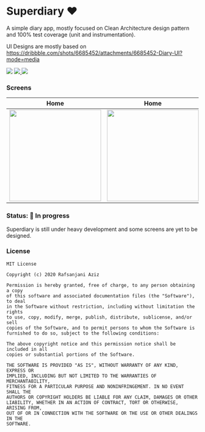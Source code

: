 # Superdiary ❤️
A simple diary app, mostly focused on Clean Architecture design pattern and 100% test coverage (unit and instrumentation).

UI Designs are mostly based on https://dribbble.com/shots/6685452/attachments/6685452-Diary-UI?mode=media 
 

<div align="left">
    <img src = "https://github.com/rafsanjani/superdiary/actions/workflows/.unit-test.yml/badge.svg" />
    <a href = "https://github.com/rafsanjani/superdiary/blob/master/LICENSE">
        <img src = "https://img.shields.io/github/license/pushpalroy/jetstore" />
    </a>
    <a href = "https://twitter.com/coded_raf">
        <img src = "https://img.shields.io/twitter/url?label=follow&style=social&url=https%3A%2F%2Ftwitter.com%2Fpushpalroy" />
    </a>
</div>

### Screens
Home           |  Home | Home
:-------------------------:|:-------------------------: | :-------------------------: 
<img src="https://user-images.githubusercontent.com/9197459/119953073-85c14400-bf95-11eb-9ade-2ef36a57bcb3.png" width=240 />  |  <img src="https://user-images.githubusercontent.com/9197459/119953073-85c14400-bf95-11eb-9ade-2ef36a57bcb3.png" width=240 /> | <img src="https://user-images.githubusercontent.com/9197459/119953073-85c14400-bf95-11eb-9ade-2ef36a57bcb3.png" width=240 />


### Status: 🚧 In progress
<p>Superdiary is still under heavy development and some screens are yet to be designed.</p>


### License
```
MIT License

Copyright (c) 2020 Rafsanjani Aziz

Permission is hereby granted, free of charge, to any person obtaining a copy
of this software and associated documentation files (the "Software"), to deal
in the Software without restriction, including without limitation the rights
to use, copy, modify, merge, publish, distribute, sublicense, and/or sell
copies of the Software, and to permit persons to whom the Software is
furnished to do so, subject to the following conditions:

The above copyright notice and this permission notice shall be included in all
copies or substantial portions of the Software.

THE SOFTWARE IS PROVIDED "AS IS", WITHOUT WARRANTY OF ANY KIND, EXPRESS OR
IMPLIED, INCLUDING BUT NOT LIMITED TO THE WARRANTIES OF MERCHANTABILITY,
FITNESS FOR A PARTICULAR PURPOSE AND NONINFRINGEMENT. IN NO EVENT SHALL THE
AUTHORS OR COPYRIGHT HOLDERS BE LIABLE FOR ANY CLAIM, DAMAGES OR OTHER
LIABILITY, WHETHER IN AN ACTION OF CONTRACT, TORT OR OTHERWISE, ARISING FROM,
OUT OF OR IN CONNECTION WITH THE SOFTWARE OR THE USE OR OTHER DEALINGS IN THE
SOFTWARE.
```
